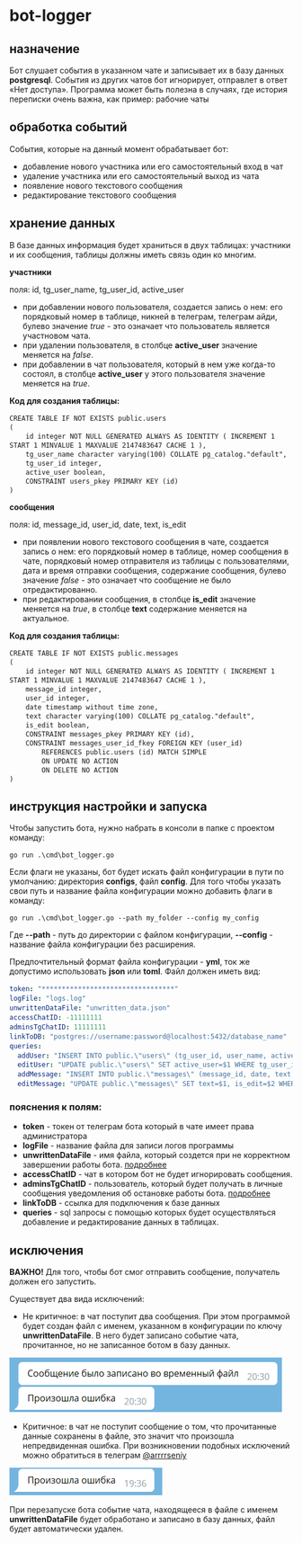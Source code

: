 # bot-logger

## назначение

Бот слушает события в указанном чате и записывает их в базу данных **postgresql**. События из других чатов бот игнорирует, отправлет в ответ «Нет доступа». Программа может быть полезна в случаях, где история переписки очень важна, как пример: рабочие чаты

## обработка событий

События, которые на данный момент обрабатывает бот:

- добавление нового участника или его самостоятельный вход в чат
- удаление участника или его самостоятельный выход из чата
- появление нового текстового сообщения
- редактирование текстового сообщения

## хранение данных

В базе данных информация будет храниться в двух таблицах: участники и их сообщения, таблицы должны иметь связь один ко многим.

**участники**

поля: id, tg_user_name, tg_user_id, active_user

- при добавлении нового пользователя, создается запись о нем: его порядковый номер в таблице, никней в телеграм, телеграм айди, булево значение _true_ - это означает что пользователь является участновом чата.
- при удалении пользователя, в столбце **active_user** значение меняется на _false_.
- при добавлении в чат пользователя, который в нем уже когда-то состоял, в столбце **active_user** у этого пользователя значение меняется на _true_.

**Код для создания таблицы:**

```postgresql
CREATE TABLE IF NOT EXISTS public.users
(
    id integer NOT NULL GENERATED ALWAYS AS IDENTITY ( INCREMENT 1 START 1 MINVALUE 1 MAXVALUE 2147483647 CACHE 1 ),
    tg_user_name character varying(100) COLLATE pg_catalog."default",
    tg_user_id integer,
    active_user boolean,
    CONSTRAINT users_pkey PRIMARY KEY (id)
)
```
**сообщения**

поля: id, message_id, user_id, date, text, is_edit

- при появлении нового текстового сообщения в чате, создается запись о нем: его порядковый номер в таблице, номер сообщения в чате, порядковый номер отправителя из таблицы с пользователями, дата и время отправки сообщения, содержание сообщения, булево значение _false_ - это означает что сообщение не было отредактированно.
- при редактировании сообщения, в столбце **is_edit** значение меняется на _true_, в столбце **text** содержание меняется на актуальное. 

**Код для создания таблицы:**

```postgresql
CREATE TABLE IF NOT EXISTS public.messages
(
    id integer NOT NULL GENERATED ALWAYS AS IDENTITY ( INCREMENT 1 START 1 MINVALUE 1 MAXVALUE 2147483647 CACHE 1 ),
    message_id integer,
    user_id integer,
    date timestamp without time zone,
    text character varying(100) COLLATE pg_catalog."default",
    is_edit boolean,
    CONSTRAINT messages_pkey PRIMARY KEY (id),
    CONSTRAINT messages_user_id_fkey FOREIGN KEY (user_id)
        REFERENCES public.users (id) MATCH SIMPLE
        ON UPDATE NO ACTION
        ON DELETE NO ACTION
)
```

## инструкция настройки и запуска

Чтобы запустить бота, нужно набрать в консоли в папке с проектом команду:
```
go run .\cmd\bot_logger.go
```
Если флаги не указаны, бот будет искать файл конфигурации в пути по умолчанию: директория **configs**, файл **config**. 
Для того чтобы указать свои путь и название файла конфигурации можно добавить флаги в команду:
```
go run .\cmd\bot_logger.go --path my_folder --config my_config 
```
Где **--path** - путь до директории с файлом конфигурации, **--config** - название файла конфигурации без расширения.

Предпочтительный формат файла конфигурации - **yml**, ток же допустимо использовать **json** или **toml**.
Файл должен иметь вид:

```yml
token: "*********************************"
logFile: "logs.log"
unwrittenDataFile: "unwritten_data.json"
accessChatID: -11111111
adminsTgChatID: 11111111
linkToDB: "postgres://username:password@localhost:5432/database_name"
queries:
  addUser: "INSERT INTO public.\"users\" (tg_user_id, user_name, active_user) VALUES ($1, $2, $3);"
  editUser: "UPDATE public.\"users\" SET active_user=$1 WHERE tg_user_id=$2;"
  addMessage: "INSERT INTO public.\"messages\" (message_id, date, text, is_edit, user_id) VALUES ($1, $2, $3, $4, (SELECT id FROM public.\"users\" WHERE tg_user_id = $5));"
  editMessage: "UPDATE public.\"messages\" SET text=$1, is_edit=$2 WHERE message_id=$3;"
```

### пояснения к полям:

- **token** - токен от телеграм бота который в чате имеет права администратора
- **logFile** - название файла для записи логов программы
- **unwrittenDataFile** - имя файла, который создется при не корректном завершении работы бота. [подробнее](#исключения)
- **accessChatID** - чат в котором бот не будет игнорировать сообщения.
- **adminsTgChatID** - пользователь, который будет получать в личные сообщения уведомления об остановке работы бота. [подробнее](#исключения)
- **linkToDB** - ссылка для подключения к базе данных
- **queries** - sql запросы с помощью которых будет осуществляться добавление и редактирование данных в таблицах.

## исключения

**ВАЖНО!** Для того, чтобы бот смог отправить сообщение, получатель должен его запустить.

Существует два вида исключений:

- Не критичное: в чат поступит два сообщения. При этом программой будет создан файл с именем, указанном в конфигурации по ключу **unwrittenDataFile**. В него будет записано событие чата, прочитанное, но не записанное ботом в базу данных.

![img.png](img/err.png)

- Критичное: в чат не поступит сообщение о том, что прочитанные данные сохранены в файле, это значит что произошла непредвиденная ошибка. При возникновении подобных исключений можно обратиться в телеграм [@arrrrseniy](https://t.me/arrrrseniy)

![img_1.png](img/fatal_err.png)

При перезапуске бота событие чата, находящееся в файле с именем **unwrittenDataFile** 
будет обработано и записано в базу данных, файл будет автоматически удален.